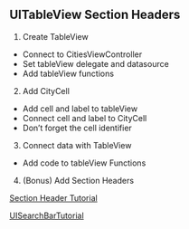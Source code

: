 

## UITableView Section Headers
1. Create TableView
* Connect to CitiesViewController
*  Set tableView delegate and datasource
*  Add tableView functions

2. Add CityCell
* Add cell and label to tableView
* Connect cell and label to CityCell
* Don’t forget the cell identifier

3. Connect data with TableView
* Add code to tableView Functions


4. (Bonus) Add Section Headers




[Section Header Tutorial](https://guides.codepath.com/ios/Table-View-Guide#working-with-sections)


[UISearchBarTutorial](https://guides.codepath.com/ios/Search-Bar-Guide#working-with-uisearchbars-directly)

